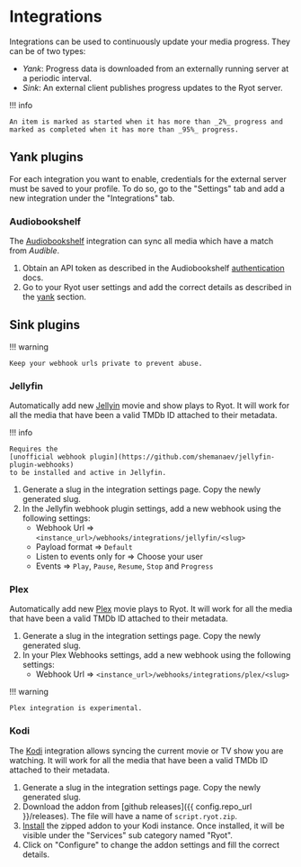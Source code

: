 # Integrations

Integrations can be used to continuously update your media progress. They can
be of two types:

- _Yank_: Progress data is downloaded from an externally running server at a
periodic interval.
- _Sink_: An external client publishes progress updates to the Ryot server.

!!! info

    An item is marked as started when it has more than _2%_ progress and
    marked as completed when it has more than _95%_ progress.

## Yank plugins

For each integration you want to enable, credentials for the external server
must be saved to your profile. To do so, go to the "Settings" tab and add a
new integration under the "Integrations" tab.

### Audiobookshelf

The [Audiobookshelf](https://www.audiobookshelf.org) integration can sync all
media which have a match from _Audible_.

1. Obtain an API token as described in the Audiobookshelf
[authentication](https://api.audiobookshelf.org/#authentication) docs.
2. Go to your Ryot user settings and add the correct details as described in the
[yank](#yank-plugins) section.

## Sink plugins

!!! warning

    Keep your webhook urls private to prevent abuse.

### Jellyfin

Automatically add new [Jellyin](https://jellyfin.org/) movie and show plays to
Ryot. It will work for all the media that have been a valid TMDb ID attached
to their metadata.

!!! info

    Requires the
    [unofficial webhook plugin](https://github.com/shemanaev/jellyfin-plugin-webhooks)
    to be installed and active in Jellyfin.

1. Generate a slug in the integration settings page. Copy the newly generated
    slug.
2. In the Jellyfin webhook plugin settings, add a new webhook using the
    following settings:
    - Webhook Url => `<instance_url>/webhooks/integrations/jellyfin/<slug>`
    - Payload format => `Default`
    - Listen to events only for => Choose your user
    - Events => `Play`, `Pause`, `Resume`, `Stop` and `Progress`

### Plex

Automatically add new [Plex](https://www.plex.tv/) movie plays to Ryot. It will
work for all the media that have been a valid TMDb ID attached to their metadata.

1. Generate a slug in the integration settings page. Copy the newly generated
    slug.
2. In your Plex Webhooks settings, add a new webhook using the
    following settings:
    - Webhook Url => `<instance_url>/webhooks/integrations/plex/<slug>`

!!! warning

    Plex integration is experimental.

### Kodi

The [Kodi](https://kodi.tv/) integration allows syncing the current movie or TV
show you are watching. It will work for all the media that have been a valid
TMDb ID attached to their metadata.

1. Generate a slug in the integration settings page. Copy the newly generated
    slug.
2. Download the addon from [github releases]({{ config.repo_url }}/releases).
    The file will have a name of `script.ryot.zip`.
3. [Install](https://kodi.wiki/view/Add-on_manager#How_to_install_from_a_ZIP_file)
    the zipped addon to your Kodi instance. Once installed, it will be visible under
    the "Services" sub category named "Ryot".
4. Click on "Configure" to change the addon settings and fill the correct details.
